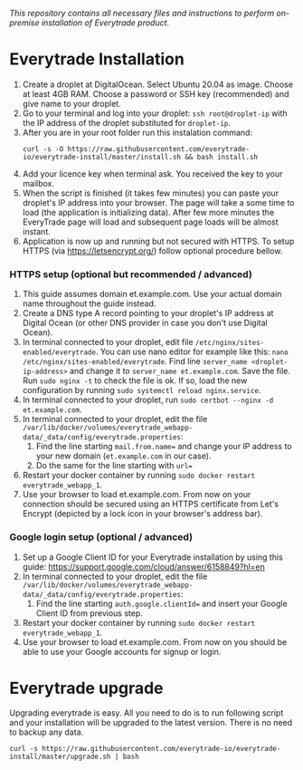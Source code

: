 _This repository contains all necessary files and instructions to perform on-premise installation of Everytrade product_.
# Everytrade Installation

1. Create a droplet at DigitalOcean. Select Ubuntu 20.04 as image. Choose at least 4GB RAM. Choose a password or SSH key (recommended) and give name to your droplet.
1. Go to your terminal and log into your droplet: `ssh root@droplet-ip` with the IP address of the droplet substituted for `droplet-ip`.
1. After you are in your root folder run this instalation command:
    ```shell
    curl -s -O https://raw.githubusercontent.com/everytrade-io/everytrade-install/master/install.sh && bash install.sh
    ```
1. Add your licence key when terminal ask. You received the key to your mailbox. 
1. When the script is finished (it takes few minutes) you can paste your droplet's IP address into your browser. The page will take a some time to load (the application is initializing data). After few more minutes the EveryTrade page will load and subsequent page loads will be almost instant.
1. Application is now up and running but not secured with HTTPS. To setup HTTPS (via https://letsencrypt.org/) follow optional procedure bellow.

### HTTPS setup (optional but recommended / advanced)

1. This guide assumes domain et.example.com. Use your actual domain name throughout the guide instead.
1. Create a DNS type A record pointing to your droplet's IP address at Digital Ocean (or other DNS provider in case you don't use Digital Ocean).
1. In terminal connected to your droplet, edit file `/etc/nginx/sites-enabled/everytrade`. You can use nano editor for example like this: `nano /etc/nginx/sites-enabled/everytrade`. Find line `server_name <droplet-ip-address>` and change it to `server_name et.example.com`. Save the file. Run `sudo nginx -t` to check the file is ok. If so, load the new configuration by running `sudo systemctl reload nginx.service`.
1. In terminal connected to your droplet, run `sudo certbot --nginx -d et.example.com`.
1. In terminal connected to your droplet, edit the file `/var/lib/docker/volumes/everytrade_webapp-data/_data/config/everytrade.properties`:
    1. Find the line starting `mail.from.name=` and change your IP address to your new domain (`et.example.com` in our case).
    1. Do the same for the line starting with `url=`
1. Restart your docker container by running `sudo docker restart everytrade_webapp_1`.
1. Use your browser to load et.example.com. From now on your connection should be secured using an HTTPS certificate from Let's Encrypt (depicted by a lock icon in your browser's address bar).

### Google login setup (optional / advanced)
1. Set up a Google Client ID for your Everytrade installation by using this guide: https://support.google.com/cloud/answer/6158849?hl=en
1. In terminal connected to your droplet, edit the file `/var/lib/docker/volumes/everytrade_webapp-data/_data/config/everytrade.properties`:
    1. Find the line starting `auth.google.clientId=` and insert your Google Client ID from previous step.
1. Restart your docker container by running `sudo docker restart everytrade_webapp_1`.
1. Use your browser to load et.example.com. From now on you should be able to use your Google accounts for signup or login.

# Everytrade upgrade
Upgrading everytrade is easy. All you need to do is to run following script and your installation will be upgraded to the latest version.
There is no need to backup any data.
```shell
curl -s https://raw.githubusercontent.com/everytrade-io/everytrade-install/master/upgrade.sh | bash
```
